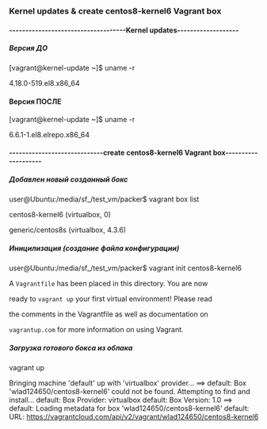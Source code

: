 ### Kernel updates & create centos8-kernel6 Vagrant box


#### ------------------------------------Kernel updates-------------------

##### Версия ДО

[vagrant@kernel-update ~]$ uname -r

4.18.0-519.el8.x86_64

#### Версия ПОСЛЕ

[vagrant@kernel-update ~]$ uname -r

6.6.1-1.el8.elrepo.x86_64


#### -----------------------------create centos8-kernel6 Vagrant box--------------------

##### Добавлен новый созданный бокс

user@Ubuntu:/media/sf_/test_vm/packer$ vagrant box list

centos8-kernel6  (virtualbox, 0)

generic/centos8s (virtualbox, 4.3.6)


##### Иницилизация (создание файла конфигурации)

user@Ubuntu:/media/sf_/test_vm/packer$ vagrant init centos8-kernel6

A `Vagrantfile` has been placed in this directory. You are now

ready to `vagrant up` your first virtual environment! Please read

the comments in the Vagrantfile as well as documentation on

`vagrantup.com` for more information on using Vagrant.



##### Загрузка готового бокса из облака

vagrant up

Bringing machine 'default' up with 'virtualbox' provider...
==> default: Box 'wlad124650/centos8-kernel6' could not be found. Attempting to find and install...
    default: Box Provider: virtualbox
    default: Box Version: 1.0
==> default: Loading metadata for box 'wlad124650/centos8-kernel6'
    default: URL: https://vagrantcloud.com/api/v2/vagrant/wlad124650/centos8-kernel6

